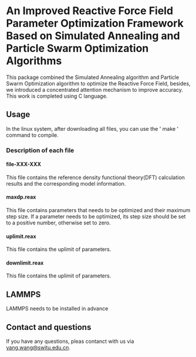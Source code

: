 # An Improved Reactive Force Field Parameter Optimization Framework Based on Simulated Annealing and Particle Swarm Optimization Algorithms

This package combined the Simulated Annealing algorithm and Particle Swarm Optimization algorithm to optimize the Reactive Force Field, besides, we introduced a concentrated attention mechanism to 
improve accuracy.
This work is completed using C language.

## Usage
In the linux system, after downloading all files, you can use the ' make ' command to compile.

### Description of each file

#### file-XXX-XXX
This file contains the reference density functional theory(DFT) calculation results and the corresponding model information.

#### maxdp.reax
This file contains parameters that needs to be optimized and their maximum step size. If a parameter needs to be optimized, its step size should be set to a positive number, otherwise set to zero.

#### uplimit.reax
This file contains the uplimit of parameters.

#### downlimit.reax
This file contains the uplimit of parameters.

## LAMMPS
LAMMPS needs to be installed in advance

## Contact and questions
If you have any questions, pleas contanct with us via yang.wang@swjtu.edu.cn.
